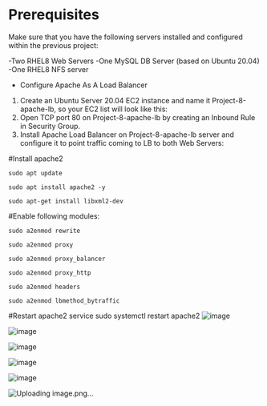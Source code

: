 
# Prerequisites
Make sure that you have the following servers installed and configured within the previous project:

-Two RHEL8 Web Servers
-One MySQL DB Server (based on Ubuntu 20.04)
-One RHEL8 NFS server


* Configure Apache As A Load Balancer
1. Create an Ubuntu Server 20.04 EC2 instance and name it Project-8-apache-lb, so your EC2 list will look like this:
2. Open TCP port 80 on Project-8-apache-lb by creating an Inbound Rule in Security Group.
3. Install Apache Load Balancer on Project-8-apache-lb server and configure it to point traffic coming to LB to both Web Servers:



#Install apache2
```
sudo apt update
```

```
sudo apt install apache2 -y
```
```
sudo apt-get install libxml2-dev
```


#Enable following modules:
```
sudo a2enmod rewrite
```
```
sudo a2enmod proxy
```
```
sudo a2enmod proxy_balancer
```
```
sudo a2enmod proxy_http
```
```
sudo a2enmod headers
```
```
sudo a2enmod lbmethod_bytraffic
```

#Restart apache2 service
sudo systemctl restart apache2
![image](https://github.com/user-attachments/assets/421c021b-f2a9-4840-8b87-896d72001897)

![image](https://github.com/user-attachments/assets/e8a54748-9afb-4366-8729-f08b9004c02e)







![image](https://github.com/user-attachments/assets/c75d8b7b-ed70-4c4b-af57-b1c00cddb3a2)


![image](https://github.com/user-attachments/assets/933af28a-8202-4627-9df1-045d73ca6aea)


![image](https://github.com/user-attachments/assets/18482658-120c-433f-bdf1-b258b00a638f)


![Uploading image.png…]()






















